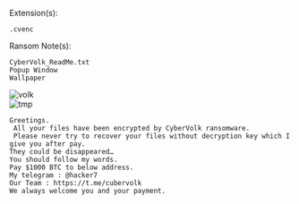 Extension(s): 
```
.cvenc
```
Ransom Note(s): 
```
CyberVolk_ReadMe.txt
Popup Window
Wallpaper
```
![volk](https://github.com/user-attachments/assets/e042ad87-9a3a-41d5-b65d-c4eb2ce80168)  
![tmp](https://github.com/user-attachments/assets/481717d7-4da1-4d7f-b310-87ce3f23a184)  
```
Greetings.
 All your files have been encrypted by CyberVolk ransomware.
 Please never try to recover your files without decryption key which I give you after pay. 
They could be disappeared… 
You should follow my words.
Pay $1000 BTC to below address.
My telegram : @hacker7
Our Team : https://t.me/cubervolk
We always welcome you and your payment.
```
